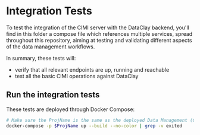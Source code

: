 # Integration Tests

To test the integration of the CIMI server with the DataClay backend, 
you'll find in this folder a compose file which references multiple services,
spread throughout this repository, aiming at testing and validating 
different aspects of the data management workflows.

In summary, these tests will: 
 - verify that all relevant endpoints are up, running and reachable
 - test all the basic CIMI operations against DataClay

## Run the integration tests

These tests are deployed through Docker Compose:

```bash
# Make sure the ProjName is the same as the deployed Data Management (CIMI+DataClay) stack
docker-compose -p $ProjName up --build --no-color | grep -v exited
```